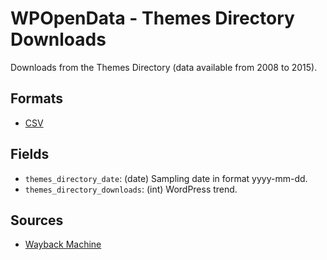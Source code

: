 # WPOpenData - Themes Directory Downloads

Downloads from the Themes Directory (data available from 2008 to 2015).

## Formats

- [CSV](themes-directory-downloads.csv)

## Fields

- `themes_directory_date`: (date) Sampling date in format yyyy-mm-dd.
- `themes_directory_downloads`: (int) WordPress trend.

## Sources

- [Wayback Machine](https://web.archive.org/web/20230515000000*/https://wordpress.org/extend/themes)